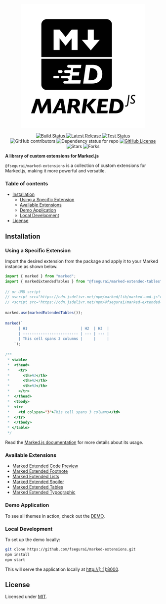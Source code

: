 <p align="center" class="intro">
  <img alt="Marked Extensions Logo" src="https://raw.githubusercontent.com/fsegurai/marked-extensions/main/demo/public/marked-extensions.svg">
</p>

<p align="center" class="intro">
  <a href="https://github.com/fsegurai/marked-extensions/actions/workflows/release-library.yml">
      <img src="https://github.com/fsegurai/marked-extensions/actions/workflows/release-library.yml/badge.svg"
          alt="Build Status">
  </a>
  <a href="https://github.com/fsegurai/marked-extensions/releases/latest">
      <img src="https://img.shields.io/github/v/release/fsegurai/marked-extensions"
          alt="Latest Release">
  <a href="https://github.com/fsegurai/marked-extensions/actions/workflows/test.yml">
      <img src="https://github.com/fsegurai/marked-extensions/actions/workflows/test.yml/badge.svg?branch=main"
          alt="Test Status">
  </a>
  <br>
  <img alt="GitHub contributors" src="https://img.shields.io/github/contributors/fsegurai/marked-extensions">
  <img alt="Dependency status for repo" src="https://img.shields.io/librariesio/github/fsegurai/marked-extensions">
  <a href="https://opensource.org/licenses/MIT">
    <img alt="GitHub License" src="https://img.shields.io/github/license/fsegurai/marked-extensions">
  </a>
  <br>
  <img alt="Stars" src="https://img.shields.io/github/stars/fsegurai/marked-extensions?style=square&labelColor=343b41"/> 
  <img alt="Forks" src="https://img.shields.io/github/forks/fsegurai/marked-extensions?style=square&labelColor=343b41"/>
</p>

**A library of custom extensions for Marked.js**

`@fsegurai/marked-extensions` is a collection of custom extensions for Marked.js, making it more powerful and versatile.

### Table of contents

- [Installation](#installation)
  - [Using a Specific Extension](#using-a-specific-extension)
  - [Available Extensions](#available-extensions)
  - [Demo Application](#demo-application)
  - [Local Development](#local-development)
- [License](#license)

## Installation

### Using a Specific Extension

Import the desired extension from the package and apply it to your Marked instance as shown below.

```typescript
import { marked } from "marked";
import { markedExtendedTables } from "@fsegurai/marked-extended-tables";

// or UMD script
// <script src="https://cdn.jsdelivr.net/npm/marked/lib/marked.umd.js"></script>
// <script src="https://cdn.jsdelivr.net/npm/@fsegurai/marked-extended-tables/lib/index.umd.js"></script>

marked.use(markedExtendedTables());

marked(`
      | H1                        | H2  | H3  |
      | ------------------------- | --- | --- |
      | This cell spans 3 columns |     |     |
    `);

/**
 * <table>
 *  <thead>
 *    <tr>
 *      <th>H1</th>
 *      <th>H2</th>
 *      <th>H3</th>
 *    </tr>
 *  </thead>
 *  <tbody>
 *  <tr>
 *    <td colspan="3">This cell spans 3 columns</td>
 *  </tr>
 *  </tbody>
 * </table>
 */
```

Read the [Marked.js documentation](https://marked.js.org/) for more details about its usage.

### Available Extensions

- [Marked Extended Code Preview](https://github.com/fsegurai/marked-extensions/tree/main/packages/marked-extended-code-preview)
- [Marked Extended Footnote](https://github.com/fsegurai/marked-extensions/tree/main/packages/marked-extended-footnote)
- [Marked Extended Lists](https://github.com/fsegurai/marked-extensions/tree/main/packages/marked-extended-lists)
- [Marked Extended Spoiler](https://github.com/fsegurai/marked-extensions/tree/main/packages/marked-extended-spoiler)
- [Marked Extended Tables](https://github.com/fsegurai/marked-extensions/tree/main/packages/marked-extended-tables)
- [Marked Extended Typographic](https://github.com/fsegurai/marked-extensions/tree/main/packages/marked-extended-typographic)

### Demo Application

To see all themes in action, check out the [DEMO](https://fsegurai.github.io/marked-extensions/).

### Local Development

To set up the demo locally:

```bash
git clone https://github.com/fsegurai/marked-extensions.git
npm install
npm start
```

This will serve the application locally at [http://[::1]:8000](http://[::1]:8000).

## License

Licensed under [MIT](https://opensource.org/licenses/MIT).